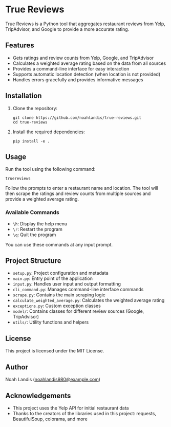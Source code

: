 # True Reviews

True Reviews is a Python tool that aggregates restaurant reviews from Yelp, TripAdvisor, and Google to provide a more accurate rating.

## Features

- Gets ratings and review counts from Yelp, Google, and TripAdvisor
- Calculates a weighted average rating based on the data from all sources
- Provides a command-line interface for easy interaction
- Supports automatic location detection (when location is not provided)
- Handles errors gracefully and provides informative messages

## Installation

1. Clone the repository:
   ```
   git clone https://github.com/noahlandis/true-reviews.git
   cd true-reviews
   ```

2. Install the required dependencies:
   ```
   pip install -e .
   ```

## Usage

Run the tool using the following command:

```
truereviews
```

Follow the prompts to enter a restaurant name and location. The tool will then scrape the ratings and review counts from multiple sources and provide a weighted average rating.

### Available Commands

- `\h`: Display the help menu
- `\r`: Restart the program
- `\q`: Quit the program

You can use these commands at any input prompt.

## Project Structure

- `setup.py`: Project configuration and metadata
- `main.py`: Entry point of the application
- `input.py`: Handles user input and output formatting
- `cli_command.py`: Manages command-line interface commands
- `scrape.py`: Contains the main scraping logic
- `calculate_weighted_average.py`: Calculates the weighted average rating
- `exceptions.py`: Custom exception classes
- `model/`: Contains classes for different review sources (Google, TripAdvisor)
- `utils/`: Utility functions and helpers


## License

This project is licensed under the MIT License.

## Author

Noah Landis (noahlandis980@example.com)

## Acknowledgements

- This project uses the Yelp API for initial restaurant data
- Thanks to the creators of the libraries used in this project: requests, BeautifulSoup, colorama, and more
